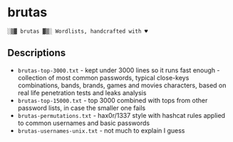 # brutas

    ░▒▓ brutas ▓▒░ Wordlists, handcrafted with ♥

## Descriptions

* `brutas-top-3000.txt` - kept under 3000 lines so it runs fast enough - collection of most common passwords, typical close-keys combinations, bands, brands, games and movies characters, based on real life penetration tests and leaks analysis
* `brutas-top-15000.txt` - top 3000 combined with tops from other password lists, in case the smaller one fails
* `brutas-permutations.txt` - hax0r/1337 style with hashcat rules applied to common usernames and basic passwords
* `brutas-usernames-unix.txt` - not much to explain I guess
